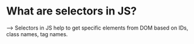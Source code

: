 # What are selectors in JS?

--> Selectors in JS help to get specific elements from DOM based on IDs, class names, tag names.